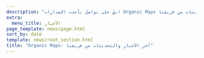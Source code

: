 ```yaml
---
description: "ابقَ على تواصل بأحدث الإصدارات Organic Maps والأخبار والتحديثات من فريقنا"
extra:
  menu_title: الأخبار
page_template: news/page.html
sort_by: date
template: news/root_section.html
title: "Organic Maps: آخر الأخبار والتحديثات من فريقنا"
---
```

